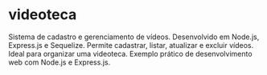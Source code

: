 # videoteca
Sistema de cadastro e gerenciamento de vídeos. Desenvolvido em Node.js, Express.js e Sequelize. Permite cadastrar, listar, atualizar e excluir vídeos. Ideal para organizar uma videoteca. Exemplo prático de desenvolvimento web com Node.js e Express.js.
